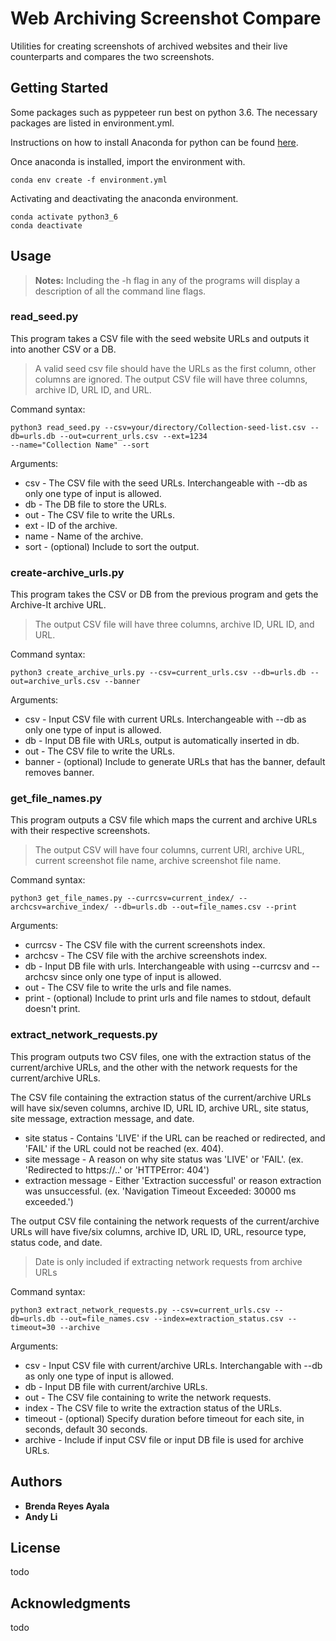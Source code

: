 # Web Archiving Screenshot Compare
Utilities for creating screenshots of archived websites and their live counterparts and compares the two screenshots.

## Getting Started
Some packages such as pyppeteer run best on python 3.6. The necessary packages are listed in environment.yml.

Instructions on how to install Anaconda for python can be found [here](https://docs.anaconda.com/anaconda/install/linux/).

Once anaconda is installed, import the environment with.
```
conda env create -f environment.yml
```
Activating and deactivating the anaconda environment.
```
conda activate python3_6
conda deactivate
```

## Usage
> **Notes:** Including the -h flag in any of the programs will display a description of all the command line flags.

### read_seed.py
This program takes a CSV file with the seed website URLs and outputs it into another CSV or a DB.
> A valid seed csv file should have the URLs as the first column, other columns are ignored.
> The output CSV file will have three columns, archive ID, URL ID, and URL.

Command syntax: 
```
python3 read_seed.py --csv=your/directory/Collection-seed-list.csv --db=urls.db --out=current_urls.csv --ext=1234
--name="Collection Name" --sort
```
Arguments:
* csv - The CSV file with the seed URLs. Interchangeable with --db as only one type of input is allowed.
* db - The DB file to store the URLs.
* out - The CSV file to write the URLs.
* ext - ID of the archive.
* name - Name of the archive.
* sort - (optional) Include to sort the output.

### create-archive_urls.py
This program takes the CSV or DB from the previous program and gets the Archive-It archive URL.  
> The output CSV file will have three columns, archive ID, URL ID, and URL.

Command syntax: 
```
python3 create_archive_urls.py --csv=current_urls.csv --db=urls.db --out=archive_urls.csv --banner
```
Arguments:
* csv - Input CSV file with current URLs. Interchangeable with --db as only one type of input is allowed.
* db - Input DB file with URLs, output is automatically inserted in db.
* out - The CSV file to write the URLs.
* banner - (optional) Include to generate URLs that has the banner, default removes banner.


### get_file_names.py
This program outputs a CSV file which maps the current and archive URLs with their respective screenshots.
> The output CSV will have four columns, current URl, archive URL, current screenshot file name, archive screenshot file name.

Command syntax:
```
python3 get_file_names.py --currcsv=current_index/ --archcsv=archive_index/ --db=urls.db --out=file_names.csv --print
```
Arguments:
* currcsv - The CSV file with the current screenshots index.
* archcsv - The CSV file with the archive screenshots index.
* db - Input DB file with urls. Interchangeable with using --currcsv and --archcsv since only one type of input is allowed. 
* out - The CSV file to write the urls and file names. 
* print - (optional) Include to print urls and file names to stdout, default doesn't print.


### extract_network_requests.py
This program outputs two CSV files, one with the extraction status of the current/archive URLs, and the other with the network requests for the current/archive URLs.

The CSV file containing the extraction status of the current/archive URLs will have six/seven columns, archive ID, URL ID, archive URL, site status, site message, extraction message, and date.

* site status - Contains 'LIVE' if the URL can be reached or redirected, and 'FAIL' if the URL could not be reached (ex. 404).
* site message - A reason on why site status was 'LIVE' or 'FAIL'. (ex. 'Redirected to https://..' or 'HTTPError: 404')
* extraction message - Either 'Extraction successful' or reason extraction was unsuccessful. (ex. 'Navigation Timeout Exceeded: 30000 ms exceeded.')

The output CSV file containing the network requests of the current/archive URLs will have five/six columns, archive ID, URL ID, URL, resource type, status code, and date.

> Date is only included if extracting network requests from archive URLs

Command syntax:
```
python3 extract_network_requests.py --csv=current_urls.csv --db=urls.db --out=file_names.csv --index=extraction_status.csv --timeout=30 --archive
```
Arguments:
* csv - Input CSV file with current/archive URLs. Interchangable with --db as only one type of input is allowed.
* db - Input DB file with current/archive URLs.
* out - The CSV file containing to write the network requests.
* index - The CSV file to write the extraction status of the URLs.
* timeout - (optional) Specify duration before timeout for each site, in seconds, default 30 seconds.
* archive - Include if input CSV file or input DB file is used for archive URLs.

## Authors
* **Brenda Reyes Ayala** 
* **Andy Li**
## License
todo

## Acknowledgments 
todo
